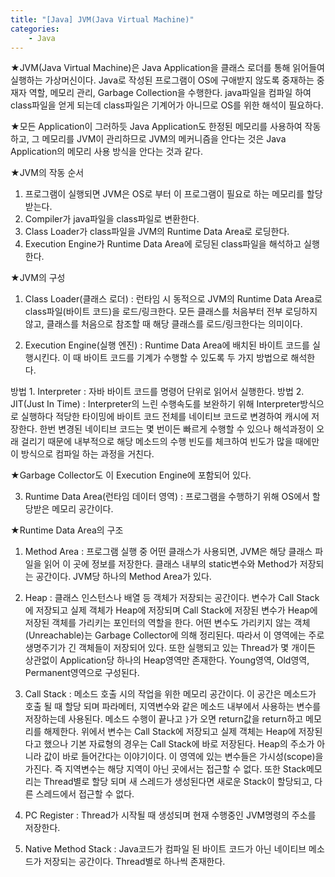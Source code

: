 ```yaml
---
title: "[Java] JVM(Java Virtual Machine)"
categories:
    - Java
---
```

★JVM(Java Virtual Machine)은 Java Application을 클래스 로더를 통해 읽어들여 실행하는 가상머신이다. Java로 작성된 프로그램이 OS에 구애받지 않도록 중재하는 중재자 역할, 메모리 관리, Garbage Collection을 수행한다. java파일을 컴파일 하여 class파일을 얻게 되는데 class파일은 기계어가 아니므로 OS를 위한 해석이 필요하다.

★모든 Application이 그러하듯 Java Application도 한정된 메모리를 사용하여 작동하고, 그 메모리를 JVM이 관리하므로 JVM의 메커니즘을 안다는 것은 Java Application의 메모리 사용 방식을 안다는 것과 같다.

★JVM의 작동 순서

1. 프로그램이 실행되면 JVM은 OS로 부터 이 프로그램이 필요로 하는 메모리를 할당받는다.
2. Compiler가 java파일을 class파일로 변환한다.
3. Class Loader가 class파일을 JVM의 Runtime Data Area로 로딩한다.
4. Execution Engine가 Runtime Data Area에 로딩된 class파일을 해석하고 실행한다.

★JVM의 구성

1. Class Loader(클래스 로더) : 런타임 시 동적으로 JVM의 Runtime Data Area로 class파일(바이트 코드)을 로드/링크한다. 모든 클래스를 처음부터 전부 로딩하지 않고, 클래스를 처음으로 참조할 때 해당 클래스를 로드/링크한다는 의미이다.

2. Execution Engine(실행 엔진) : Runtime Data Area에 배치된 바이트 코드를 실행시킨다. 이 때 바이트 코드를 기계가 수행할 수 있도록 두 가지 방법으로 해석한다.

방법 1. Interpreter : 자바 바이트 코드를 명령어 단위로 읽어서 실행한다. 
방법 2. JIT(Just In Time) : Interpreter의 느린 수행속도를 보완하기 위해 Interpreter방식으로 실행하다 적당한 타이밍에 바이트 코드 전체를 네이티브 코드로 변경하여 캐시에 저장한다. 한번 변경된 네이티브 코드는 몇 번이든 빠르게 수행할 수 있으나 해석과정이 오래 걸리기 때문에 내부적으로 해당 메소드의 수행 빈도를 체크하여 빈도가 많을 때에만 이 방식으로 컴파일 하는 과정을 거친다.

★Garbage Collector도 이 Execution Engine에 포함되어 있다.

3. Runtime Data Area(런타임 데이터 영역) : 프로그램을 수행하기 위해 OS에서 할당받은 메모리 공간이다. 

★Runtime Data Area의 구조

1. Method Area : 프로그램 실행 중 어떤 클래스가 사용되면, JVM은 해당 클래스 파일을 읽어 이 곳에 정보를 저장한다. 클래스 내부의 static변수와 Method가 저장되는 공간이다. JVM당 하나의 Method Area가 있다.

2. Heap : 클래스 인스턴스나 배열 등 객체가 저장되는 공간이다. 변수가 Call Stack에 저장되고 실제 객체가 Heap에 저장되며 Call Stack에 저장된 변수가 Heap에 저장된 객체를 가리키는 포인터의 역할을 한다. 어떤 변수도 가리키지 않는 객체(Unreachable)는 Garbage Collector에 의해 정리된다. 따라서 이 영역에는 주로 생명주기가 긴 객체들이 저장되어 있다. 또한 실행되고 있는 Thread가 몇 개이든 상관없이 Application당 하나의 Heap영역만 존재한다. Young영역, Old영역, Permanent영역으로 구성된다.

3. Call Stack : 메소드 호출 시의 작업을 위한 메모리 공간이다. 이 공간은 메소드가 호출 될 때 할당 되며 파라메터, 지역변수와 같은 메소드 내부에서 사용하는 변수를 저장하는데 사용된다. 메소드 수행이 끝나고 `}`가 오면 return값을 return하고 메모리를 해제한다. 위에서 변수는 Call Stack에 저장되고 실제 객체는 Heap에 저장된다고 했으나 기본 자료형의 경우는 Call Stack에 바로 저장된다. Heap의 주소가 아니라 값이 바로 들어간다는 이야기이다. 이 영역에 있는 변수들은 가시성(scope)을 가진다. 즉 지역변수는 해당 지역이 아닌 곳에서는 접근할 수 없다. 또한 Stack메모리는 Thread별로 할당 되며 새 스레드가 생성된다면 새로운 Stack이 할당되고, 다른 스레드에서 접근할 수 없다.

4. PC Register : Thread가 시작될 때 생성되며 현재 수행중인 JVM명령의 주소를 저장한다.

5. Native Method Stack : Java코드가 컴파일 된 바이트 코드가 아닌 네이티브 메소드가 저장되는 공간이다. Thread별로 하나씩 존재한다.